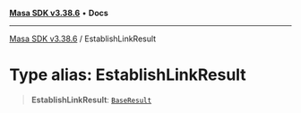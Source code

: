 [**Masa SDK v3.38.6**](../README.md) • **Docs**

***

[Masa SDK v3.38.6](../globals.md) / EstablishLinkResult

# Type alias: EstablishLinkResult

> **EstablishLinkResult**: [`BaseResult`](../interfaces/BaseResult.md)
